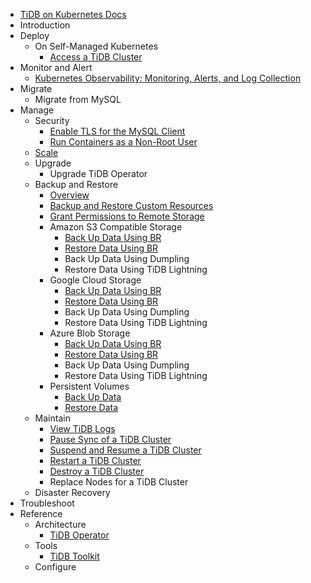 <!-- markdownlint-disable MD007 -->
<!-- markdownlint-disable MD041 -->

- [TiDB on Kubernetes Docs](https://docs.pingcap.com/tidb-in-kubernetes/dev)
- Introduction
- Deploy
    - On Self-Managed Kubernetes
        - [Access a TiDB Cluster](access-tidb.md)
- Monitor and Alert
    - [Kubernetes Observability: Monitoring, Alerts, and Log Collection](kubernetes-observability.md)
- Migrate
    - Migrate from MySQL
- Manage
    - Security
      - [Enable TLS for the MySQL Client](enable-tls-for-mysql-client.md)
      - [Run Containers as a Non-Root User](containers-run-as-non-root-user.md)
    - [Scale](scale-a-tidb-cluster.md)
    - Upgrade
        - Upgrade TiDB Operator
    - Backup and Restore
      - [Overview](backup-restore-overview.md)
      - [Backup and Restore Custom Resources](backup-restore-cr.md)
      - [Grant Permissions to Remote Storage](grant-permissions-to-remote-storage.md)
      - Amazon S3 Compatible Storage
        - [Back Up Data Using BR](backup-to-aws-s3-using-br.md)
        - [Restore Data Using BR](restore-from-aws-s3-using-br.md)
        - Back Up Data Using Dumpling
        - Restore Data Using TiDB Lightning
      - Google Cloud Storage
        - [Back Up Data Using BR](backup-to-gcs-using-br.md)
        - [Restore Data Using BR](restore-from-gcs-using-br.md)
        - Back Up Data Using Dumpling
        - Restore Data Using TiDB Lightning
      - Azure Blob Storage
        - [Back Up Data Using BR](backup-to-azblob-using-br.md)
        - [Restore Data Using BR](restore-from-azblob-using-br.md)
        - Back Up Data Using Dumpling
        - Restore Data Using TiDB Lightning
      - Persistent Volumes
        - [Back Up Data](backup-to-pv-using-br.md)
        - [Restore Data](restore-from-pv-using-br.md)
    - Maintain
        - [View TiDB Logs](view-logs.md)
        - [Pause Sync of a TiDB Cluster](pause-sync-of-tidb-cluster.md)
        - [Suspend and Resume a TiDB Cluster](suspend-tidb-cluster.md)
        - [Restart a TiDB Cluster](restart-a-tidb-cluster.md)
        - [Destroy a TiDB Cluster](destroy-a-tidb-cluster.md)
        - Replace Nodes for a TiDB Cluster
    - Disaster Recovery
- Troubleshoot
- Reference
    - Architecture
      - [TiDB Operator](architecture.md)
    - Tools
        - [TiDB Toolkit](tidb-toolkit.md)
    - Configure
